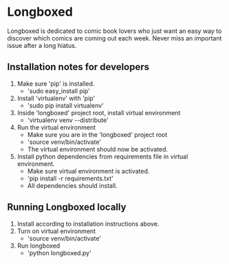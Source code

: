 # Longboxed

Longboxed is dedicated to comic book lovers who just want an easy way to discover which comics are coming out each week. Never miss an important issue after a long hiatus.

## Installation notes for developers

1. Make sure 'pip' is installed.
    - 'sudo easy_install pip'
2. Install 'virtualenv' with 'pip'
    - 'sudo pip install virtualenv'
3. Inside 'longboxed' project root, install virtual environment
    - 'virtualenv venv --distribute'
4. Run the virtual environment
    - Make sure you are in the 'longboxed' project root
    - 'source venv/bin/activate'
    - The virtual environment should now be activated.
5. Install python dependencies from requirements file in virtual environment.
    - Make sure virtual environment is activated.
    - 'pip install -r requirements.txt'
    - All dependencies should install.

## Running Longboxed locally
1. Install according to installation instructions above.
2. Turn on virtual environment
    - 'source venv/bin/activate'
3. Run longboxed
    - 'python longboxed.py'